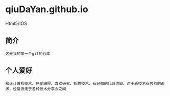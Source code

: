 # qiuDaYan.github.io
Html5/IOS
## 简介
```
这是我的第一个git的仓库
```
## 个人爱好

```
痴迷计算机技术、热爱编程、喜欢研究、折腾技术、有轻微的代码洁癖、对于新技术有强烈的追求，经常游走于各种技术分享会之间
```

